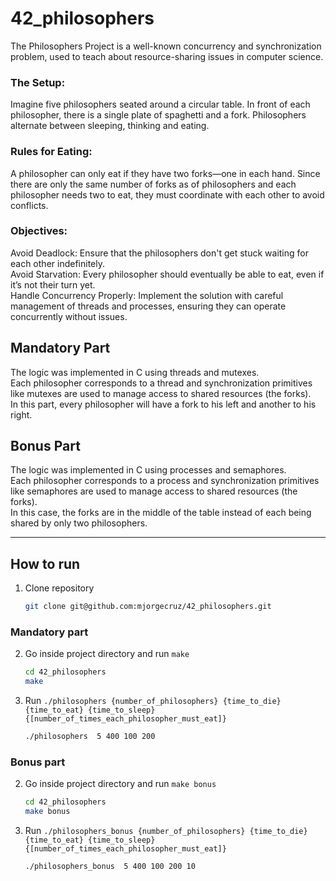 # 42_philosophers

The Philosophers Project is a well-known concurrency and synchronization problem, used to teach about resource-sharing issues in computer science.

### The Setup:
Imagine five philosophers seated around a circular table. In front of each philosopher, there is a single plate of spaghetti and a fork. Philosophers alternate between sleeping, thinking and eating.

### Rules for Eating:
A philosopher can only eat if they have two forks—one in each hand.
Since there are only the same number of forks as of philosophers and each philosopher needs two to eat, they must coordinate with each other to avoid conflicts.

### Objectives:

Avoid Deadlock: Ensure that the philosophers don't get stuck waiting for each other indefinitely.</br>
Avoid Starvation: Every philosopher should eventually be able to eat, even if it’s not their turn yet.</br>
Handle Concurrency Properly: Implement the solution with careful management of threads and processes, ensuring they can operate concurrently without issues.</br>

## Mandatory Part
The logic was implemented in C using threads and mutexes. </br>
Each philosopher corresponds to a thread and synchronization primitives like mutexes are used to manage access to shared resources (the forks). </br>
In this part, every philosopher will have a fork to his left and another to his right.

## Bonus Part
The logic was implemented in C using processes and semaphores. </br>
Each philosopher corresponds to a process and synchronization primitives like semaphores are used to manage access to shared resources (the forks). </br>
In this case, the forks are in the middle of the table instead of each being shared by only two philosophers.  </br>

---

## How to run
1. Clone repository
    ```bash
    git clone git@github.com:mjorgecruz/42_philosophers.git
    ```
### Mandatory part
2. Go inside project directory and run `make`
    ```bash
    cd 42_philosophers
    make
    ```
3. Run `./philosophers {number_of_philosophers} {time_to_die} {time_to_eat} {time_to_sleep} {[number_of_times_each_philosopher_must_eat]}`
    ```bash
    ./philosophers  5 400 100 200
    ```
### Bonus part
2. Go inside project directory and run `make bonus`
    ```bash
    cd 42_philosophers
    make bonus
    ```
3. Run `./philosophers_bonus {number_of_philosophers} {time_to_die} {time_to_eat} {time_to_sleep} {[number_of_times_each_philosopher_must_eat]}`
    ```bash
    ./philosophers_bonus  5 400 100 200 10
    ```
</br>
